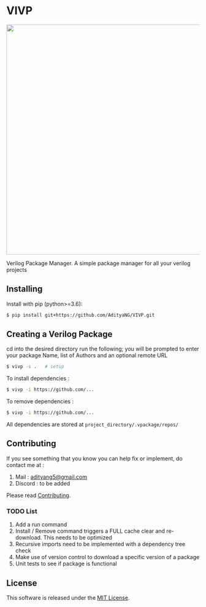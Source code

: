 # VIVP

<img src="https://github.com/AdityaNG/VIVP/blob/main/docs/img/demo1.png?raw=true" width="600">


Verilog Package Manager. A simple package manager for all your verilog projects

## Installing

Install with pip (python>=3.6):

```bash
$ pip install git+https://github.com/AdityaNG/VIVP.git
```

## Creating a Verilog Package

cd into the desired directory run the following; you will be prompted to enter your package Name, list of Authors and an optional remote URL

```bash
$ vivp -s .   # setup
```
To install dependencies : 
```bash
$ vivp -i https://github.com/...
```
To remove dependencies : 
```bash
$ vivp -i https://github.com/...
```
All dependencies are stored at `project_directory/.vpackage/repos/`

## Contributing
If you see something that you know you can help fix or implement, do contact me at :
1. Mail : adityang5@gmail.com
2. Discord : to be added

Please read [Contributing](https://github.com/AdityaNG/VIVP/blob/main/CONTRIBUTING.md).

### TODO List
1. Add a run command
2. Install / Remove command triggers a FULL cache clear and re-download. This needs to be optimized
3. Recursive imports need to be implemented with a dependency tree check
4. Make use of version control to download a specific version of a package
5. Unit tests to see if package is functional

## License

This software is released under the [MIT License](https://github.com/AdityaNG/VIVP/blob/main/LICENSE.txt).
